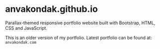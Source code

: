# anvakondak.github.io
Parallax-themed responsive portfolio website built with Bootstrap, HTML, CSS and JavaScript. 

This is an older version of my portfolio. Latest portfolio can be found at: `anvakondak.com`
